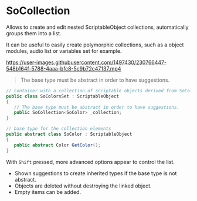 # SoCollection
 
Allows to create and edit nested ScriptableObject collections, automatically groups them into a list.

It can be useful to easily create polymorphic collections, such as a object modules, audio list or variables set for example.

https://user-images.githubusercontent.com/1497430/230766447-548b164f-5788-4aaa-bfc8-5c9b72c47137.mp4


> The base type must be abstract in order to have suggestions.


 ``` c#
 // container with a collection of scriptable objects derived from SoColor
public class SoColorsSet : ScriptableObject
{
    // The base type must be abstract in order to have suggestions.
    public SoCollection<SoColor> _collection;
}

// base type for the collection elements
public abstract class SoColor : ScriptableObject
{
    public abstract Color GetColor();
}
```

With `Shift` pressed, more advanced options appear to control the list.<br>
* Shown suggestions to create inherited types if the base type is not abstract.
* Objects are deleted without destroying the linked object.
* Empty items can be added.
 
